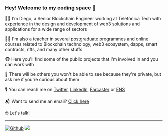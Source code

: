 <h3>Hey! Welcome to my coding space 👋</h3>

🧑‍💻 I’m Diego, a Senior Blockchain Engineer working at Telefónica Tech with experience in the design and development of web3 solutions and applications for a wide range of sectors

👨‍🏫 I'm also a teacher in several postgraduate programmes and online courses related to Blockchain technology, web3 ecosystem, dapps, smart contracts, nfts, and many other stuffs

🐵 Here you'll find some of the public projects that I'm involved in and you can work with

🙈 There will be others you won't be able to see because they're private, but ask me if you're curious about them

🎙️ You can reach me on [Twitter](https://twitter.com/Diegoescalonaro), [LinkedIn](https://www.linkedin.com/in/diegoescalona/), [Farcaster](https://warpcast.com/diegoescalonaro) or [ENS](https://etherscan.io/name-lookup-search?id=diegoescalonaro.eth)

📬 Want to send me an email? [Click here](mailto:diegoescalonarodriguez@gmail.com?subject=I%20have%20something%20to%20tell%20you&body=Hey%20Diego%0D%0A%0D%0AI%20have%20reach%20out%20your%20Github%20profile%20and%20i%20have%20something%20to%20tell%20you%0D%0A%0D%0ACheers)

🤓 Let's talk!



-----

[![Github](https://img.shields.io/github/followers/diegoescalonaro?label=Follow&style=social)](https://github.com/diegoescalonaro)
![](https://visitor-badge.laobi.icu/badge?page_id=diegoescalonaro.diegoescalonaro)





<!---
Diegoescalonaro/Diegoescalonaro is a ✨ special ✨ repository because its `README.md` (this file) appears on your GitHub profile.
You can click the Preview link to take a look at your changes.
--->



